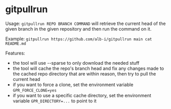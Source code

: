 # gitpullrun

Usage: `gitpullrun REPO BRANCH COMMAND` will retrieve the current head of the given branch in the given repository and then run the command on it.

Example: `gitpullrun https://github.com/alb-i/gitpullrun main cat README.md`

Features:
 * the tool will use --sparse to only download the needed stuff
 * the tool will cache the repo's branch head and fix any changes made to the cached repo directory that are within reason, then try to pull the current head
 * if you want to force a clone, set the environment variable `GPR_FORCE_CLONE=yes`
 * if you want to use a specific cache directory, set the environment variable `GPR_DIRECTORY=...` to point to it

